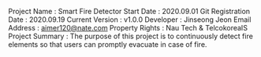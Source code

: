 Project Name : Smart Fire Detector
Start Date : 2020.09.01
Git Registration Date : 2020.09.19
Current Version : v1.0.0
Developer : Jinseong Jeon
Email Address : aimer120@nate.com
Property Rights : Nau Tech & TelcokoreaIS
Project Summary : The purpose of this project is to continuously detect fire elements so that users can promptly evacuate in case of fire.
